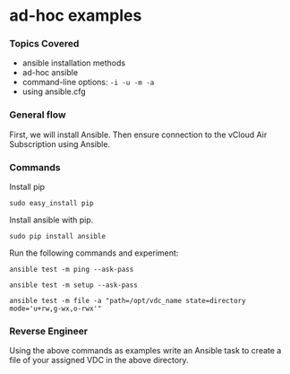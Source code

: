 # ad-hoc examples

### Topics Covered

* ansible installation methods
* ad-hoc ansible
* command-line options: ```-i -u -m -a```
* using ansible.cfg

### General flow

First, we will install Ansible.
Then ensure connection to the vCloud Air Subscription using Ansible.

### Commands
Install pip

	sudo easy_install pip

Install ansible with pip.

	sudo pip install ansible

Run the following commands and experiment:

	ansible test -m ping --ask-pass

	ansible test -m setup --ask-pass

	ansible test -m file -a "path=/opt/vdc_name state=directory mode='u+rw,g-wx,o-rwx'"

### Reverse Engineer

Using the above commands as examples write an Ansible task to create a file of
your assigned VDC in the above directory.
